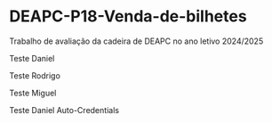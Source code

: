 # DEAPC-P18-Venda-de-bilhetes
Trabalho de avaliação da cadeira de DEAPC no ano letivo 2024/2025

Teste Daniel

Teste Rodrigo

Teste Miguel

Teste Daniel Auto-Credentials
